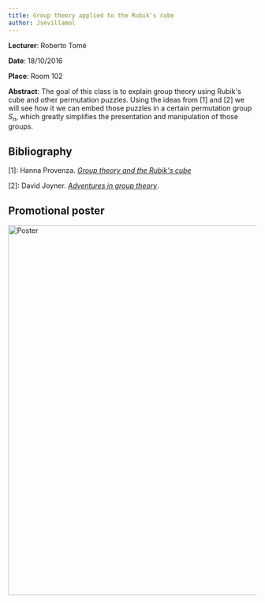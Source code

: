 ```yaml
---
title: Group theory applied to the Rubik's cube
author: Jsevillamol
---
```

**Lecturer**: Roberto Tomé

**Date**: 18/10/2016

**Place**: Room 102

**Abstract**:
The goal of this class is to explain group theory using Rubik's cube and other permutation puzzles. Using the ideas from [1] and [2] we will see how it we can embed those puzzles in a certain permutation group $S_n$, which greatly simplifies the presentation and manipulation of those groups.

## Bibliography
\[1]: Hanna Provenza. [*Group theory and the Rubik's cube*](http://www.math.uchicago.edu/~may/VIGRE/VIGRE2009/REUPapers/Provenza.pdf)

\[2]: David Joyner. [*Adventures in group theory*](http://mike.verdone.ca/media/rubiks.pdf).

## Promotional poster
<img src="https://document-export.canva.com/DACBakisCt0/13/preview/0001-42.png" alt="Poster" style="width: 750px;"/>
